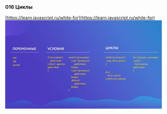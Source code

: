 ### **016 Циклы**

[https://learn.javascript.ru/while-for](https://learn.javascript.ru/while-for)
![](_png/Pasted%20image%2020220908194725.png)